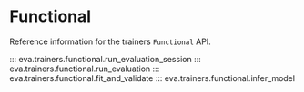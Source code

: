 # Functional

Reference information for the trainers `Functional` API.

::: eva.trainers.functional.run_evaluation_session
::: eva.trainers.functional.run_evaluation
::: eva.trainers.functional.fit_and_validate
::: eva.trainers.functional.infer_model